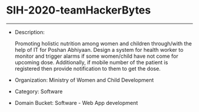 # SIH-2020-team<b>HackerBytes</b>
--------------
- Description: <p>Promoting holistic nutrition among women and children through/with the help of IT for Poshan Abhiyaan. Design a system for health worker to monitor and trigger alarms if some women/child have not come for upcoming dose. Additionally, if mobile number of the patient is registered then provide notification to them to get the dose.</p>

- Organization:  Ministry of Women and Child Development

- Category: Software

- Domain Bucket: Software - Web App development



